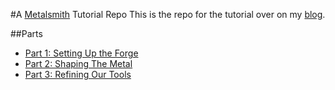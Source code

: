 #A [Metalsmith](http://metalsmith.io) Tutorial Repo
This is the repo for the tutorial over on my [blog](http://robinthrift.com).


##Parts
- [Part 1: Setting Up the Forge](http://robinthrift.com/posts/metalsmith-part-1-setting-up-the-forge)
- [Part 2: Shaping The Metal](http://www.robinthrift.com/posts/metalsmith-part-2-shaping-the-metal/)
- [Part 3: Refining Our Tools](http://www.robinthrift.com/posts/metalsmith-part-3-refining-our-tools/)
